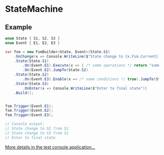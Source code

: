 # StateMachine



## Example
```C#
enum State { S1, S2, S3 }
enum Event { E1, E2, E3 }
```

```C#
var fsm = new FsmBuilder<State, Event>(State.S1)
    .OnChange(x => Console.WriteLine($"State change to {x.Fsm.Current} from {x.PrevState}"))    
    .State(State.S1)
        .On(Event.E1).Execute(x => { /* some operations */ return "some data"; })
        .On(Event.E2).JumpTo(State.S2)
    .State(State.S2)
        .On(Event.E3).Enable(x => /* some conditions */ true).JumpTo(State.S3)
    .State(State.S3)
        .OnEnter(x => Console.WriteLine($"Enter to final state"))
    .Build();


fsm.Trigger(Event.E1);
fsm.Trigger(Event.E2);
fsm.Trigger(Event.E3);

// Console output:
// State change to S2 from S1
// State change to S3 from S2
// Enter to final state
```

[More details in the test console application...](Test/ConsoleApp/Program.cs)

